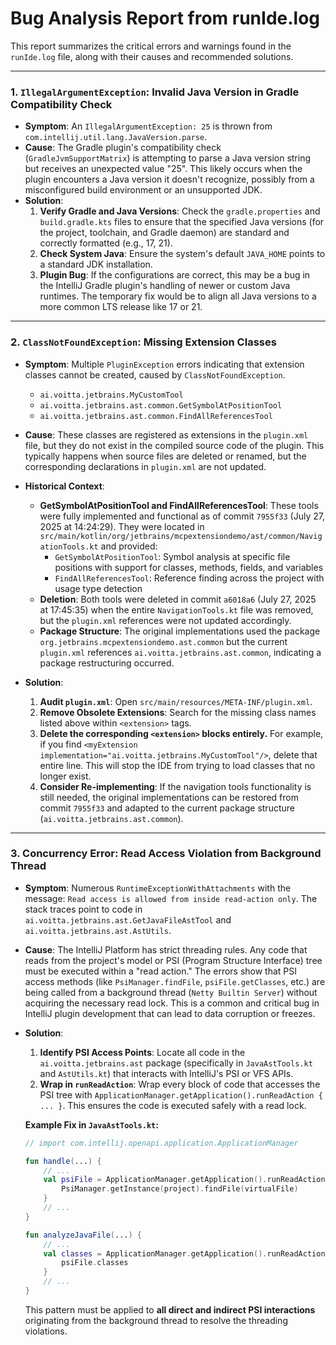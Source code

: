 # Bug Analysis Report from runIde.log

This report summarizes the critical errors and warnings found in the `runIde.log` file, along with their causes and recommended solutions.

---

### 1. `IllegalArgumentException`: Invalid Java Version in Gradle Compatibility Check

-   **Symptom**: An `IllegalArgumentException: 25` is thrown from `com.intellij.util.lang.JavaVersion.parse`.
-   **Cause**: The Gradle plugin's compatibility check (`GradleJvmSupportMatrix`) is attempting to parse a Java version string but receives an unexpected value "25". This likely occurs when the plugin encounters a Java version it doesn't recognize, possibly from a misconfigured build environment or an unsupported JDK.
-   **Solution**:
    1.  **Verify Gradle and Java Versions**: Check the `gradle.properties` and `build.gradle.kts` files to ensure that the specified Java versions (for the project, toolchain, and Gradle daemon) are standard and correctly formatted (e.g., 17, 21).
    2.  **Check System Java**: Ensure the system's default `JAVA_HOME` points to a standard JDK installation.
    3.  **Plugin Bug**: If the configurations are correct, this may be a bug in the IntelliJ Gradle plugin's handling of newer or custom Java runtimes. The temporary fix would be to align all Java versions to a more common LTS release like 17 or 21.

---

### 2. `ClassNotFoundException`: Missing Extension Classes

-   **Symptom**: Multiple `PluginException` errors indicating that extension classes cannot be created, caused by `ClassNotFoundException`.
    -   `ai.voitta.jetbrains.MyCustomTool`
    -   `ai.voitta.jetbrains.ast.common.GetSymbolAtPositionTool`
    -   `ai.voitta.jetbrains.ast.common.FindAllReferencesTool`
-   **Cause**: These classes are registered as extensions in the `plugin.xml` file, but they do not exist in the compiled source code of the plugin. This typically happens when source files are deleted or renamed, but the corresponding declarations in `plugin.xml` are not updated.

-   **Historical Context**: 
    -   **GetSymbolAtPositionTool and FindAllReferencesTool**: These tools were fully implemented and functional as of commit `7955f33` (July 27, 2025 at 14:24:29). They were located in `src/main/kotlin/org/jetbrains/mcpextensiondemo/ast/common/NavigationTools.kt` and provided:
        - `GetSymbolAtPositionTool`: Symbol analysis at specific file positions with support for classes, methods, fields, and variables
        - `FindAllReferencesTool`: Reference finding across the project with usage type detection
    -   **Deletion**: Both tools were deleted in commit `a6018a6` (July 27, 2025 at 17:45:35) when the entire `NavigationTools.kt` file was removed, but the `plugin.xml` references were not updated accordingly.
    -   **Package Structure**: The original implementations used the package `org.jetbrains.mcpextensiondemo.ast.common` but the current `plugin.xml` references `ai.voitta.jetbrains.ast.common`, indicating a package restructuring occurred.

-   **Solution**:
    1.  **Audit `plugin.xml`**: Open `src/main/resources/META-INF/plugin.xml`.
    2.  **Remove Obsolete Extensions**: Search for the missing class names listed above within `<extension>` tags.
    3.  **Delete the corresponding `<extension>` blocks entirely.** For example, if you find `<myExtension implementation="ai.voitta.jetbrains.MyCustomTool"/>`, delete that entire line. This will stop the IDE from trying to load classes that no longer exist.
    4.  **Consider Re-implementing**: If the navigation tools functionality is still needed, the original implementations can be restored from commit `7955f33` and adapted to the current package structure (`ai.voitta.jetbrains.ast.common`).

---

### 3. Concurrency Error: Read Access Violation from Background Thread

-   **Symptom**: Numerous `RuntimeExceptionWithAttachments` with the message: `Read access is allowed from inside read-action only`. The stack traces point to code in `ai.voitta.jetbrains.ast.GetJavaFileAstTool` and `ai.voitta.jetbrains.ast.AstUtils`.
-   **Cause**: The IntelliJ Platform has strict threading rules. Any code that reads from the project's model or PSI (Program Structure Interface) tree must be executed within a "read action." The errors show that PSI access methods (like `PsiManager.findFile`, `psiFile.getClasses`, etc.) are being called from a background thread (`Netty Builtin Server`) without acquiring the necessary read lock. This is a common and critical bug in IntelliJ plugin development that can lead to data corruption or freezes.
-   **Solution**:
    1.  **Identify PSI Access Points**: Locate all code in the `ai.voitta.jetbrains.ast` package (specifically in `JavaAstTools.kt` and `AstUtils.kt`) that interacts with IntelliJ's PSI or VFS APIs.
    2.  **Wrap in `runReadAction`**: Wrap every block of code that accesses the PSI tree with `ApplicationManager.getApplication().runReadAction { ... }`. This ensures the code is executed safely with a read lock.

    **Example Fix in `JavaAstTools.kt`:**

    ```kotlin
    // import com.intellij.openapi.application.ApplicationManager

    fun handle(...) {
        // ...
        val psiFile = ApplicationManager.getApplication().runReadAction<PsiFile?> {
            PsiManager.getInstance(project).findFile(virtualFile)
        }
        // ...
    }

    fun analyzeJavaFile(...) {
        // ...
        val classes = ApplicationManager.getApplication().runReadAction<Array<PsiClass>> {
            psiFile.classes
        }
        // ...
    }
    ```
    This pattern must be applied to **all direct and indirect PSI interactions** originating from the background thread to resolve the threading violations.
